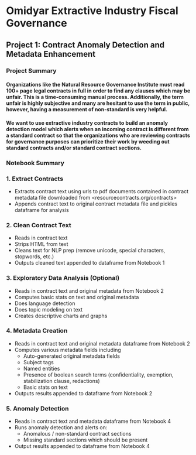 # Omidyar Extractive Industry Fiscal Governance
## Project 1: Contract Anomaly Detection and Metadata Enhancement
### Project Summary
 
#### Organizations like the Natural Resource Governance Institute must read 100+ page legal contracts in full in order to find any clauses which may be unfair. This is a time-consuming manual process. Additionally, the term unfair is highly subjective and many are hesitant to use the term in public, however, having a measurement of non-standard is very helpful.  
 
#### We want to use extractive industry contracts to build an anomaly detection model which alerts when an incoming contract is different from a standard contract so that the organizations who are reviewing contracts for governance purposes can prioritize their work by weeding out standard contracts and/or standard contract sections.

### Notebook Summary

### 1. Extract Contracts

 - Extracts contract text using urls to pdf documents contained in contract metadata file downloaded from <resourcecontracts.org/contracts>
 - Appends contract text to original contract metadata file and pickles dataframe for analysis

### 2. Clean Contract Text

 - Reads in contract text
 - Strips HTML from text
 - Cleans text for NLP prep (remove unicode, special characters, stopwords, etc.)
 - Outputs cleaned text appended to dataframe from Notebook 1

### 3. Exploratory Data Analysis (Optional)

 - Reads in contract text and original metadata from Notebook 2
 - Computes basic stats on text and original metadata
 - Does language detection
 - Does topic modeling on text
 - Creates descriptive charts and graphs

### 4. Metadata Creation

 - Reads in contract text and original metadata dataframe from Notebook 2
 - Computes various metadata fields including 
 	- Auto-generated original metadata fields
 	- Subject tags
 	- Named entities
 	- Presence of boolean search terms (confidentiality, exemption, stabilization clause, redactions)
 	- Basic stats on text
  - Outputs results appended to dataframe from Notebook 2

 ### 5. Anomaly Detection

  - Reads in contract text and metadata dataframe from Notebook 4
  - Runs anomaly detection and alerts on:
  	- Anomalous / non-standard contract sections
  	- Missing standard sections which should be present
  - Output results appended to dataframe from Notebook 4